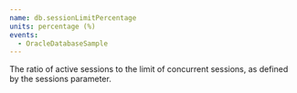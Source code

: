 ```yaml
---
name: db.sessionLimitPercentage
units: percentage (%)
events:
  - OracleDatabaseSample
---
```


The ratio of active sessions to the limit of concurrent sessions, as defined by the sessions parameter.